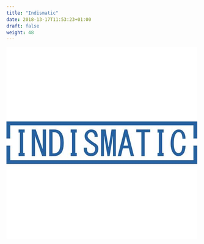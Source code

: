 ```yaml
---
title: "Indismatic"
date: 2018-13-17T11:53:23+01:00
draft: false
weight: 48
---
```

<a href="http://www.indismatic.es">![Indismatic](/img/indismatic.jpg)</a>

<div class="social">
  <a href="https://www.facebook.com/indismatic/">
    <i class="fa fa-facebook"></i>
    <a href="https://twitter.com/Indismatic">
    <i class="fa fa-twitter"></i>
    </a>
  </a>
</div>
